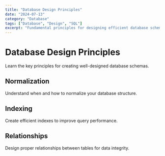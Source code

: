 ```yaml
---
title: "Database Design Principles"
date: "2024-07-13"
category: "Database"
tags: ["Database", "Design", "SQL"]
excerpt: "Fundamental principles for designing efficient database schemas."
---
```


Database Design Principles
===========================

Learn the key principles for creating well-designed database schemas.

Normalization
-------------

Understand when and how to normalize your database structure.

Indexing
--------

Create efficient indexes to improve query performance.

Relationships
-------------

Design proper relationships between tables for data integrity.
